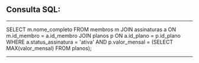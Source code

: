 ## Consulta SQL:

---

SELECT m.nome_completo
FROM membros m
JOIN assinaturas a ON m.id_membro = a.id_membro
JOIN planos p ON a.id_plano = p.id_plano
WHERE a.status_assinatura = 'ativa' AND p.valor_mensal = (SELECT MAX(valor_mensal) FROM planos);

---